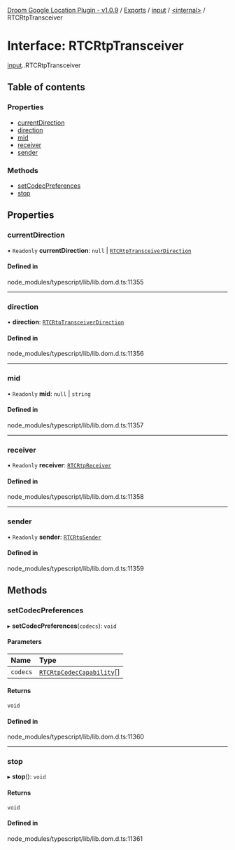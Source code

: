 [Droom Google Location Plugin - v1.0.9](../README.md) / [Exports](../modules.md) / [input](../modules/input.md) / [<internal\>](../modules/input._internal_.md) / RTCRtpTransceiver

# Interface: RTCRtpTransceiver

[input](../modules/input.md).[<internal>](../modules/input._internal_.md).RTCRtpTransceiver

## Table of contents

### Properties

- [currentDirection](input._internal_.RTCRtpTransceiver.md#currentdirection)
- [direction](input._internal_.RTCRtpTransceiver.md#direction)
- [mid](input._internal_.RTCRtpTransceiver.md#mid)
- [receiver](input._internal_.RTCRtpTransceiver.md#receiver)
- [sender](input._internal_.RTCRtpTransceiver.md#sender)

### Methods

- [setCodecPreferences](input._internal_.RTCRtpTransceiver.md#setcodecpreferences)
- [stop](input._internal_.RTCRtpTransceiver.md#stop)

## Properties

### currentDirection

• `Readonly` **currentDirection**: ``null`` \| [`RTCRtpTransceiverDirection`](../modules/input._internal_.md#rtcrtptransceiverdirection)

#### Defined in

node_modules/typescript/lib/lib.dom.d.ts:11355

___

### direction

• **direction**: [`RTCRtpTransceiverDirection`](../modules/input._internal_.md#rtcrtptransceiverdirection)

#### Defined in

node_modules/typescript/lib/lib.dom.d.ts:11356

___

### mid

• `Readonly` **mid**: ``null`` \| `string`

#### Defined in

node_modules/typescript/lib/lib.dom.d.ts:11357

___

### receiver

• `Readonly` **receiver**: [`RTCRtpReceiver`](../modules/input._internal_.md#rtcrtpreceiver)

#### Defined in

node_modules/typescript/lib/lib.dom.d.ts:11358

___

### sender

• `Readonly` **sender**: [`RTCRtpSender`](../modules/input._internal_.md#rtcrtpsender)

#### Defined in

node_modules/typescript/lib/lib.dom.d.ts:11359

## Methods

### setCodecPreferences

▸ **setCodecPreferences**(`codecs`): `void`

#### Parameters

| Name | Type |
| :------ | :------ |
| `codecs` | [`RTCRtpCodecCapability`](input._internal_.RTCRtpCodecCapability.md)[] |

#### Returns

`void`

#### Defined in

node_modules/typescript/lib/lib.dom.d.ts:11360

___

### stop

▸ **stop**(): `void`

#### Returns

`void`

#### Defined in

node_modules/typescript/lib/lib.dom.d.ts:11361
